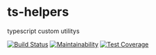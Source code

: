 # ts-helpers

typescript custom utilitys

[![Build Status](https://travis-ci.com/KyznecSPM/ts-helpers.svg?branch=main)](https://travis-ci.com/KyznecSPM/ts-helpers)
[![Maintainability](https://api.codeclimate.com/v1/badges/81151365f6f9fd39dd47/maintainability)](https://codeclimate.com/github/KyznecSPM/ts-helpers/maintainability)
[![Test Coverage](https://api.codeclimate.com/v1/badges/81151365f6f9fd39dd47/test_coverage)](https://codeclimate.com/github/KyznecSPM/ts-helpers/test_coverage)
